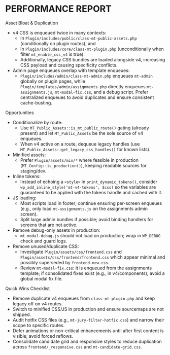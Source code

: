 # PERFORMANCE REPORT

Asset Bloat & Duplication

- v4 CSS is enqueued twice in many contexts:
  - In `Plugin/includes/public/class-mt-public-assets.php` (conditionally on plugin routes), and
  - In `Plugin/includes/core/class-mt-plugin.php` (unconditionally when filter `mt_enable_css_v4` is true).
  - Additionally, legacy CSS bundles are loaded alongside v4, increasing CSS payload and causing specificity conflicts.
 - Admin page enqueues overlap with template enqueues:
   - `Plugin/includes/admin/class-mt-admin.php` enqueues `mt-admin` globally on plugin pages, while `Plugin/templates/admin/assignments.php` directly enqueues `mt-assignments.js`, `mt-modal-fix.css`, and a debug script. Prefer centralized enqueues to avoid duplicates and ensure consistent cache-busting.

Opportunities

- Conditionalize by route:
  - Use `MT_Public_Assets::is_mt_public_route()` gating (already present) and let `MT_Public_Assets` be the sole source of v4 enqueues.
  - When v4 active on a route, dequeue legacy handles (use `MT_Public_Assets::get_legacy_css_handles()` for known lists).
- Minified assets:
  - Prefer `Plugin/assets/min/*` where feasible in production (`MT_Config::is_production()`), keeping readable sources for staging/dev.
- Inline tokens:
  - Instead of echoing a `<style>` in `print_dynamic_tokens()`, consider `wp_add_inline_style('mt-v4-tokens', $css)` so the variables are guaranteed to be applied with the tokens handle and cached with it.
- JS loading:
  - Most scripts load in footer; continue ensuring per-screen enqueues (e.g., only load `mt-assignments.js` on the assignments admin screen).
  - Split large admin bundles if possible; avoid binding handlers for screens that are not active.
- Remove debug-only assets in production:
   - `mt-modal-debug.js` should not load on production; wrap in `WP_DEBUG` check and guard logs.
- Remove unused/duplicate CSS:
  - Investigate `Plugin/assets/css/frontend.css` and `Plugin/assets/css/frontend/frontend.css` which appear minimal and possibly superseded by `frontend-new.css`.
   - Review `mt-modal-fix.css`: it is enqueued from the assignments template; if consolidated fixes exist (e.g., in v4/components), avoid a global modal fix file.

Quick Wins Checklist

- Remove duplicate v4 enqueues from `class-mt-plugin.php` and keep legacy off on v4 routes.
- Switch to minified CSS/JS in production and ensure sourcemaps are not shipped.
- Audit hotfix CSS files (e.g., `mt-jury-filter-hotfix.css`) and narrow their scope to specific routes.
- Defer animations or non-critical enhancements until after first content is visible; avoid forced reflows.
 - Consolidate candidate grid and responsive styles to reduce duplication across `frontend/_responsive.css` and `mt-candidate-grid.css`.
